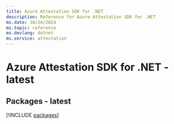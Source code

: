 ```yaml
---
title: Azure Attestation SDK for .NET
description: Reference for Azure Attestation SDK for .NET
ms.date: 10/24/2024
ms.topic: reference
ms.devlang: dotnet
ms.service: attestation
---
```

# Azure Attestation SDK for .NET - latest
## Packages - latest
[!INCLUDE [packages](attestation-index.md)]